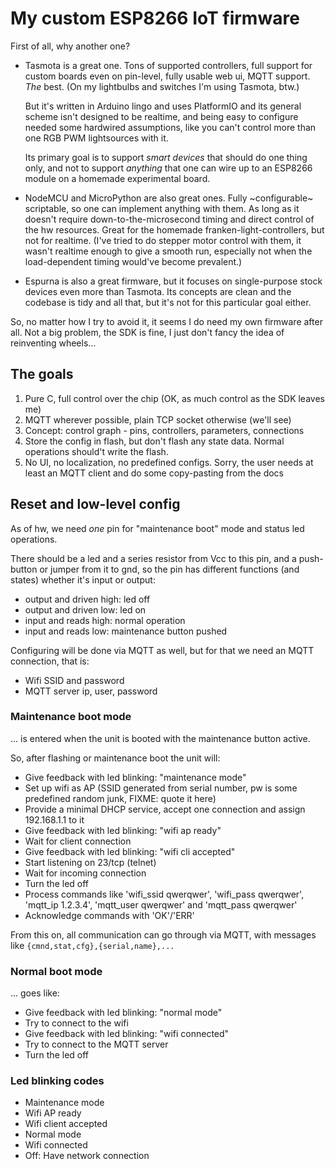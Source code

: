 # My custom ESP8266 IoT firmware

First of all, why another one?

- Tasmota is a great one. Tons of supported controllers, full support for custom boards even on pin-level,
  fully usable web ui, MQTT support. *The* best. (On my lightbulbs and switches I'm using Tasmota, btw.)

  But it's written in Arduino lingo and uses PlatformIO and its general scheme isn't designed to be
  realtime, and being easy to configure needed some hardwired assumptions, like you can't control more than one
  RGB PWM lightsources with it.
  
  Its primary goal is to support _smart devices_ that should do one thing only, and not to support
  _anything_ that one can wire up to an ESP8266 module on a homemade experimental board.

- NodeMCU and MicroPython are also great ones. Fully ~configurable~ scriptable, so one can implement
  anything with them. As long as it doesn't require down-to-the-microsecond timing and direct control
  of the hw resources. Great for the homemade franken-light-controllers, but not for realtime.
  (I've tried to do stepper motor control with them, it wasn't realtime enough to give a smooth run,
  especially not when the load-dependent timing would've become prevalent.)

- Espurna is also a great firmware, but it focuses on single-purpose stock devices even more than Tasmota.
  Its concepts are clean and the codebase is tidy and all that, but it's not for this particular goal either.

So, no matter how I try to avoid it, it seems I do need my own firmware after all. Not a big problem, the SDK is fine,
I just don't fancy the idea of reinventing wheels...


## The goals

1. Pure C, full control over the chip (OK, as much control as the SDK leaves me)
2. MQTT wherever possible, plain TCP socket otherwise (we'll see)
3. Concept: control graph - pins, controllers, parameters, connections
4. Store the config in flash, but don't flash any state data. Normal operations should't write the flash.
5. No UI, no localization, no predefined configs. Sorry, the user needs at least an MQTT client and do some copy-pasting from the docs


## Reset and low-level config

As of hw, we need *one* pin for "maintenance boot" mode and status led operations.

There should be a led and a series resistor from Vcc to this pin, and a push-button or jumper from it to gnd,
so the pin has different functions (and states) whether it's input or output:
- output and driven high: led off
- output and driven low: led on
- input and reads high: normal operation
- input and reads low: maintenance button pushed

Configuring will be done via MQTT as well, but for that we need an MQTT connection, that is:
- Wifi SSID and password
- MQTT server ip, user, password

### Maintenance boot mode

... is entered when the unit is booted with the maintenance button active.

So, after flashing or maintenance boot the unit will:
- Give feedback with led blinking: "maintenance mode"
- Set up wifi as AP (SSID generated from serial number, pw is some predefined random junk, FIXME: quote it here)
- Provide a minimal DHCP service, accept one connection and assign 192.168.1.1 to it
- Give feedback with led blinking: "wifi ap ready"
- Wait for client connection
- Give feedback with led blinking: "wifi cli accepted"
- Start listening on 23/tcp (telnet)
- Wait for incoming connection
- Turn the led off
- Process commands like 'wifi_ssid qwerqwer', 'wifi_pass qwerqwer', 'mqtt_ip 1.2.3.4', 'mqtt_user qwerqwer' and 'mqtt_pass qwerqwer'
- Acknowledge commands with 'OK'/'ERR'

From this on, all communication can go through via MQTT, with messages like `{cmnd,stat,cfg},{serial,name},...`


### Normal boot mode

... goes like:
- Give feedback with led blinking: "normal mode"
- Try to connect to the wifi
- Give feedback with led blinking: "wifi connected"
- Try to connect to the MQTT server
- Turn the led off


### Led blinking codes

- Maintenance mode
- Wifi AP ready
- Wifi client accepted
- Normal mode
- Wifi connected
- Off: Have network connection
